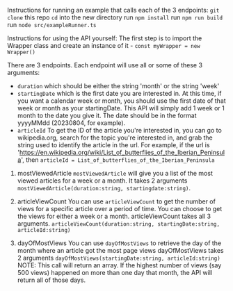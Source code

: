 Instructions for running an example that calls each of the 3 endpoints:
`git clone` this repo
`cd` into the new directory
run `npm install`
run `npm run build`
run `node src/exampleRunner.ts`

Instructions for using the API yourself:
The first step is to import the Wrapper class and create an instance of it - `const myWrapper = new Wrapper()`

There are 3 endpoints.
Each endpoint will use all or some of these 3 arguments:
- `duration` which should be either the string 'month' or the string 'week'
- `startingDate` which is the first date you are interested in. At this time, if you want a calendar week or month, you should use the first date of that week or month as your startingDate. This API will simply add 1 week or 1 month to the date you give it. The date should be in the format yyyyMMdd (20230804, for example).
- `articleId` To get the ID of the article you're interested in, you can go to wikipedia.org, search for the topic you're interested in, and grab the string used to identify the article in the url. For example, if the url is 'https://en.wikipedia.org/wiki/List_of_butterflies_of_the_Iberian_Peninsula', then `articleId = List_of_butterflies_of_the_Iberian_Peninsula`

1. mostViewedArticle
`mostViewedArticle` will give you a list of the most viewed articles for a week or a month.
It takes 2 arguments `mostViewedArticle(duration:string, startingdate:string)`.

2. articleViewCount
You can use `articleViewCount` to get the number of views for a specific article over a period of time. You can choose to get the views for either a week or a month.
articleViewCount takes all 3 arguments.
`articleViewCount(duration:string, startingDate:string, articleId:string)` 

3. dayOfMostViews
You can use `dayOfMostViews` to retrieve the day of the month where an article got the most page views
dayOfMostViews takes 2 arguments `dayOfMostViews(startingDate:string, articleId:string)`
NOTE: This call will return an array. If the highest number of views (say 500 views) happened on more than one day that month, the API will return all of those days.
